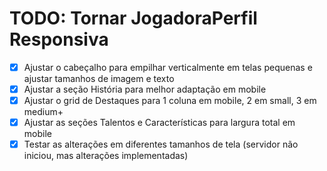 # TODO: Tornar JogadoraPerfil Responsiva

- [x] Ajustar o cabeçalho para empilhar verticalmente em telas pequenas e ajustar tamanhos de imagem e texto
- [x] Ajustar a seção História para melhor adaptação em mobile
- [x] Ajustar o grid de Destaques para 1 coluna em mobile, 2 em small, 3 em medium+
- [x] Ajustar as seções Talentos e Características para largura total em mobile
- [x] Testar as alterações em diferentes tamanhos de tela (servidor não iniciou, mas alterações implementadas)
